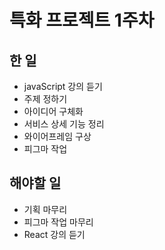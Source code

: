 # 특화 프로젝트 1주차

## 한 일

- javaScript 강의 듣기
- 주제 정하기
- 아이디어 구체화
- 서비스 상세 기능 정리
- 와이어프레임 구상
- 피그마 작업

## 해야할 일

- 기획 마무리
- 피그마 작업 마무리
- React 강의 듣기
